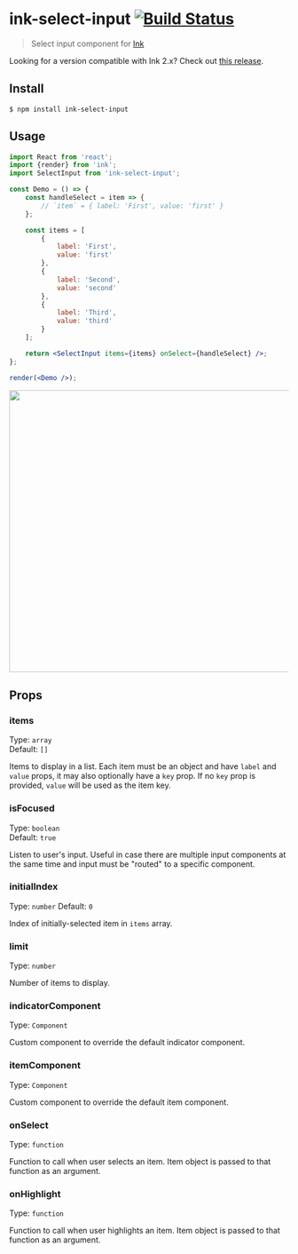 # ink-select-input [![Build Status](https://travis-ci.org/vadimdemedes/ink-select-input.svg?branch=master)](https://travis-ci.org/vadimdemedes/ink-select-input)

> Select input component for [Ink](https://github.com/vadimdemedes/ink)

Looking for a version compatible with Ink 2.x? Check out [this release](https://github.com/vadimdemedes/ink-text-input/tree/v3.1.2).

## Install

```
$ npm install ink-select-input
```

## Usage

```jsx
import React from 'react';
import {render} from 'ink';
import SelectInput from 'ink-select-input';

const Demo = () => {
	const handleSelect = item => {
		// `item` = { label: 'First', value: 'first' }
	};

	const items = [
		{
			label: 'First',
			value: 'first'
		},
		{
			label: 'Second',
			value: 'second'
		},
		{
			label: 'Third',
			value: 'third'
		}
	];

	return <SelectInput items={items} onSelect={handleSelect} />;
};

render(<Demo />);
```

<img src="media/demo.gif" width="508">

## Props

### items

Type: `array`<br>
Default: `[]`

Items to display in a list. Each item must be an object and have `label` and `value` props, it may also optionally have a `key` prop.
If no `key` prop is provided, `value` will be used as the item key.

### isFocused

Type: `boolean`<br>
Default: `true`

Listen to user's input. Useful in case there are multiple input components at the same time and input must be "routed" to a specific component.

### initialIndex

Type: `number`
Default: `0`

Index of initially-selected item in `items` array.

### limit

Type: `number`

Number of items to display.

### indicatorComponent

Type: `Component`

Custom component to override the default indicator component.

### itemComponent

Type: `Component`

Custom component to override the default item component.

### onSelect

Type: `function`

Function to call when user selects an item. Item object is passed to that function as an argument.

### onHighlight

Type: `function`

Function to call when user highlights an item. Item object is passed to that function as an argument.
